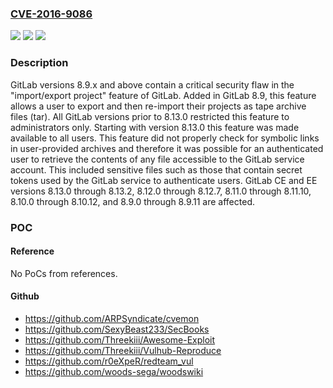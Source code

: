 ### [CVE-2016-9086](https://cve.mitre.org/cgi-bin/cvename.cgi?name=CVE-2016-9086)
![](https://img.shields.io/static/v1?label=Product&message=n%2Fa&color=blue)
![](https://img.shields.io/static/v1?label=Version&message=n%2Fa&color=blue)
![](https://img.shields.io/static/v1?label=Vulnerability&message=n%2Fa&color=brighgreen)

### Description

GitLab versions 8.9.x and above contain a critical security flaw in the "import/export project" feature of GitLab. Added in GitLab 8.9, this feature allows a user to export and then re-import their projects as tape archive files (tar). All GitLab versions prior to 8.13.0 restricted this feature to administrators only. Starting with version 8.13.0 this feature was made available to all users. This feature did not properly check for symbolic links in user-provided archives and therefore it was possible for an authenticated user to retrieve the contents of any file accessible to the GitLab service account. This included sensitive files such as those that contain secret tokens used by the GitLab service to authenticate users. GitLab CE and EE versions 8.13.0 through 8.13.2, 8.12.0 through 8.12.7, 8.11.0 through 8.11.10, 8.10.0 through 8.10.12, and 8.9.0 through 8.9.11 are affected.

### POC

#### Reference
No PoCs from references.

#### Github
- https://github.com/ARPSyndicate/cvemon
- https://github.com/SexyBeast233/SecBooks
- https://github.com/Threekiii/Awesome-Exploit
- https://github.com/Threekiii/Vulhub-Reproduce
- https://github.com/r0eXpeR/redteam_vul
- https://github.com/woods-sega/woodswiki

